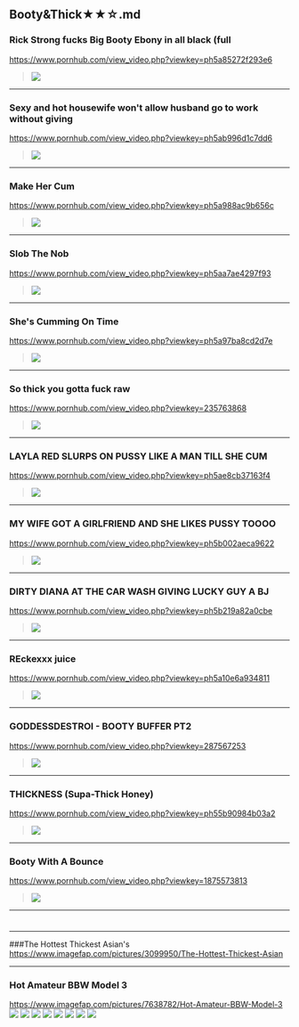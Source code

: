 ## Booty&Thick★★☆.md
### Rick Strong fucks Big Booty Ebony in all black (full
https://www.pornhub.com/view_video.php?viewkey=ph5a85272f293e6
>![](https://ci.phncdn.com/videos/201802/15/154718722/original/(m=ecuKGgaaaa)(mh=ClH2c0BR7xAeI7cS)2.jpg)
---
### Sexy and hot housewife won't allow husband go to work without giving 
https://www.pornhub.com/view_video.php?viewkey=ph5ab996d1c7dd6
>![](https://ci.phncdn.com/videos/201803/27/159718052/original/(m=ecuKGgaaaa)(mh=oE8AfGYeJ2_uH0_Y)12.jpg)
---
### Make Her Cum
https://www.pornhub.com/view_video.php?viewkey=ph5a988ac9b656c
>![](https://ci.phncdn.com/videos/201803/01/156510662/original/(m=ecuKGgaaaa)(mh=WQcums5upXJZ3o6Y)1.jpg)
---
### Slob The Nob
https://www.pornhub.com/view_video.php?viewkey=ph5aa7ae4297f93
>![](https://ci.phncdn.com/videos/201803/13/157973072/original/(m=ecuKGgaaaa)(mh=bHqhNzP_ySm7-i81)9.jpg)
---
### She's Cumming On Time
https://www.pornhub.com/view_video.php?viewkey=ph5a97ba8cd2d7e
>![](https://ci.phncdn.com/videos/201803/01/156439242/original/(m=ecuKGgaaaa)(mh=CY4mLQvGswg-eCPF)15.jpg)
---
### So thick you gotta fuck raw
https://www.pornhub.com/view_video.php?viewkey=235763868
>![](https://ci.phncdn.com/videos/201504/05/47173912/original/(m=ecuKGgaaaa)(mh=hpp22fLtLYBm1t6H)14.jpg)
---
### LAYLA RED SLURPS ON PUSSY LIKE A MAN TILL SHE CUM
https://www.pornhub.com/view_video.php?viewkey=ph5ae8cb37163f4
>![](https://di.phncdn.com/videos/201805/01/164353861/original/(m=ecuKGgaaaa)(mh=3YIs259BOYT5E9ru)1.jpg)
---
### MY WIFE GOT A GIRLFRIEND AND SHE LIKES PUSSY TOOOO
https://www.pornhub.com/view_video.php?viewkey=ph5b002aeca9622
>![](https://di.phncdn.com/videos/201805/19/166826322/original/(m=ecuKGgaaaa)(mh=buHzKF3ERaa3MijB)1.jpg)
---
### DIRTY DIANA AT THE CAR WASH GIVING LUCKY GUY A BJ
https://www.pornhub.com/view_video.php?viewkey=ph5b219a82a0cbe
>![](https://ci.phncdn.com/videos/201806/14/170316981/original/(m=ecuKGgaaayrGbid)(mh=SqZb0aQSX7WNpNWq)5.jpg)
---
### REckexxx juice
https://www.pornhub.com/view_video.php?viewkey=ph5a10e6a934811
>![](https://ci.phncdn.com/videos/201711/19/141711292/original/(m=ecuKGgaaaa)(mh=XMIzWr1IISmGrKWk)12.jpg)
---
### GODDESSDESTROI - BOOTY BUFFER PT2
https://www.pornhub.com/view_video.php?viewkey=287567253
>![](https://di.phncdn.com/videos/201506/05/50038842/original/(m=ecuKGgaaaa)(mh=d7lDUq4BBPEyqkY5)10.jpg)
---
### THICKNESS (Supa-Thick Honey)
https://www.pornhub.com/view_video.php?viewkey=ph55b90984b03a2
>![](https://di.phncdn.com/videos/201507/29/53997781/original/(m=ecuKGgaaaa)(mh=9g-KL-TGTDtF-det)1.jpg)
---
### Booty With A Bounce
https://www.pornhub.com/view_video.php?viewkey=1875573813
>![](https://di.phncdn.com/videos/201505/27/49584131/original/(m=ecuKGgaaaa)(mh=zEpV8H6aN4RIzR2Z)9.jpg)
---
### 

>![]()
---
###The Hottest Thickest Asian's
https://www.imagefap.com/pictures/3099950/The-Hottest-Thickest-Asian
![]()

---
### Hot Amateur BBW Model 3
https://www.imagefap.com/pictures/7638782/Hot-Amateur-BBW-Model-3
![](https://x.imagefapusercontent.com/u/MacDuff_2000/7638782/1532594014/bep331x018_41068640410_o.jpg)
![](https://x.imagefapusercontent.com/u/MacDuff_2000/7638782/717023507/bep331x021_28009920827_o.jpg)
![](https://x.imagefapusercontent.com/u/MacDuff_2000/7638782/1810157843/bep331x027_28009919237_o.jpg)
![](https://x.imagefapusercontent.com/u/MacDuff_2000/7638782/730443941/bep332x038_41068635770_o.jpg)
![](https://x.imagefapusercontent.com/u/MacDuff_2000/7638782/4303033/bep337x010_28009912487_o.jpg)
![](https://x.imagefapusercontent.com/u/MacDuff_2000/7638782/1184317354/bep341x024_42160562644_o.jpg)
![](https://x.imagefapusercontent.com/u/MacDuff_2000/7638782/34687315/bep341x058_42160561554_o.jpg)
![](https://x.imagefapusercontent.com/u/MacDuff_2000/7638782/1130638286/bep329x073_28009923387_o.jpg)
